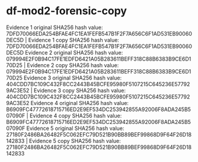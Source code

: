 # df-mod2-forensic-copy

Evidence 1 original SHA256 hash value: 7DFD70066EDA254BFAE4FC1EA1FEFB547B1F2F7A656C6F1AD531EB90060DEC5D | Evidence 1 copy SHA256 hash value: 7DFD70066EDA254BFAE4FC1EA1FEFB547B1F2F7A656C6F1AD531EB90060DEC5D
Evidence 2 original SHA256 hash value: 079994E2F0B94C17FE1EDFD6421A05B283611BEFF318C88B6383B9CE6D170D25 | Evidence 2 copy SHA256 hash value: 079994E2F0B94C17FE1EDFD6421A05B283611BEFF318C88B6383B9CE6D170D25
Evidence 3 original SHA256 hash value: 404CDD7BC109C432F8CC2443B45BCFE95980F5107215C645236E577929AC3E52 | Evidence 3 copy SHA256 hash value: 404CDD7BC109C432F8CC2443B45BCFE95980F5107215C645236E577929AC3E52
Evidence 4 original SHA256 hash value: B6909FC47772618715716ED2E9EF534DC253942855A92006F8ADA245B507090F | Evidence 4 copy SHA256 hash value: B6909FC47772618715716ED2E9EF534DC253942855A92006F8ADA245B507090F
Evidence 5 original SHA256 hash value: 27180F2486BA26482F5C062EFC79D521B90BB89BEF99868D9F64F26D18142833 | Evidence 5 copy SHA256 hash value: 27180F2486BA26482F5C062EFC79D521B90BB89BEF99868D9F64F26D18142833
